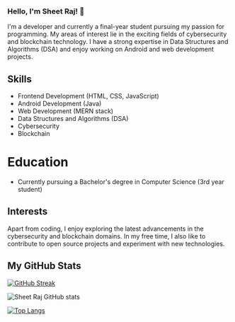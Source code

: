 ### Hello, I'm Sheet Raj! 👋

I'm a  developer and currently a final-year student pursuing my passion for programming. My areas of interest lie in the exciting fields of cybersecurity and blockchain technology. I have a strong expertise in Data Structures and Algorithms (DSA) and enjoy working on Android and web development projects.


## Skills

- Frontend Development (HTML, CSS, JavaScript)
- Android Development (Java)
- Web Development (MERN stack)
- Data Structures and Algorithms (DSA)
- Cybersecurity
- Blockchain

# Education

- Currently pursuing a Bachelor's degree in Computer Science (3rd year student)

## Interests

Apart from coding, I enjoy exploring the latest advancements in the cybersecurity and blockchain domains. In my free time, I also like to contribute to open source projects and experiment with new technologies.

##  My GitHub Stats

[![GitHub Streak](https://github-readme-streak-stats.herokuapp.com?user=SheetRaj&theme=dark&hide_border=true)](https://git.io/streak-stats)

![Sheet Raj GitHub stats](https://github-readme-stats.vercel.app/api?username=SheetRAJ&show_icons=true&theme=vue-dark)

[![Top Langs](https://github-readme-stats.vercel.app/api/top-langs/?username=SheetRaj&layout=compact)](https://github.com/anuraghazra/github-readme-stats)


<!--
**SheetRaj/SheetRaj** is a ✨ _special_ ✨ repository because its `README.md` (this file) appears on your GitHub profile.

Here are some ideas to get you started:

- 🔭 I’m currently working on ...
- 🌱 I’m currently learning ...
- 👯 I’m looking to collaborate on ...
- 🤔 I’m looking for help with ...
- 💬 Ask me about ...
- 📫 How to reach me: ...
- 😄 Pronouns: ...
- ⚡ Fun fact: ...
-->
